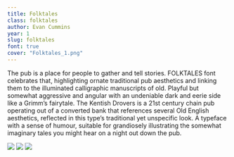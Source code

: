 ```yaml
---
title: Folktales
class: folktales
author: Evan Cummins
year: 1
slug: folktales
font: true
cover: "Folktales_1.png"
---
```


The pub is a place for people to gather and tell stories. FOLKTALES font celebrates that, highlighting ornate traditional pub aesthetics and linking them to the illuminated calligraphic manuscripts of old. Playful but somewhat aggressive and angular with an undeniable dark and eerie side like a Grimm’s fairytale. The Kentish Drovers is a 21st century chain pub operating out of a converted bank that references several Old English aesthetics, reflected in this type’s traditional yet unspecific look. A typeface with a sense of humour, suitable for grandiosely illustrating the somewhat imaginary tales you might hear on a night out down the pub.

![](/images/Folktales_1.png)
![](/images/Folktales_2.png)
![](/images/Folktales_3.png)
